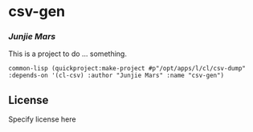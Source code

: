 # csv-gen
### _Junjie Mars_

This is a project to do ... something.

`common-lisp
(quickproject:make-project
	#p"/opt/apps/l/cl/csv-dump"
	:depends-on '(cl-csv)
	:author "Junjie Mars"
	:name "csv-gen")
`

## License

Specify license here

